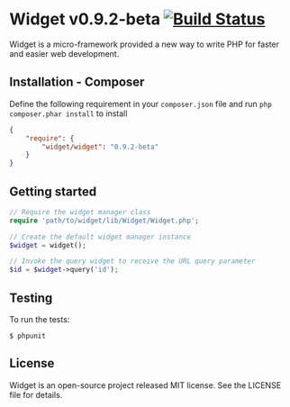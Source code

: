 # Widget v0.9.2-beta [![Build Status](https://travis-ci.org/twinh/widget.png?branch=master)](https://travis-ci.org/twinh/widget)

Widget is a micro-framework provided a new way to write PHP for faster and easier web development.

Installation - Composer
-----------------------
Define the following requirement in your `composer.json` file and run `php composer.phar install` to install
```json
{
    "require": {
        "widget/widget": "0.9.2-beta"
    }
}
```

Getting started
---------------
```php
// Require the widget manager class
require 'path/to/widget/lib/Widget/Widget.php';

// Create the default widget manager instance
$widget = widget();

// Invoke the query widget to receive the URL query parameter
$id = $widget->query('id');
```

Testing
-------
To run the tests:

    $ phpunit

License
-------
Widget is an open-source project released MIT license. See the LICENSE file for details.
